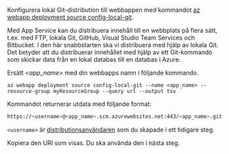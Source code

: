 Konfigurera lokal Git-distribution till webbappen med kommandot [az webapp deployment source config-local-git](/cli/azure/webapp/deployment/source#config-local-git).

Med App Service kan du distribuera innehåll till en webbplats på flera sätt, t.ex. med FTP, lokala Git, GitHub, Visual Studio Team Services och Bitbucket. I den här snabbstarten ska vi distribuera med hjälp av lokala Git. Det betyder att du distribuerar innehållet med hjälp av ett Git-kommando som skickar data från en lokal databas till en databas i Azure. 

Ersätt *\<app_name>* med din webbapps namn i följande kommando.

```azurecli-interactive
az webapp deployment source config-local-git --name <app_name> --resource-group myResourceGroup --query url --output tsv
```

Kommandot returnerar utdata med följande format:

```bash
https://<username>@<app_name>.scm.azurewebsites.net:443/<app_name>.git
```

`<username>` är [distributionsanvändaren](#configure-a-deployment-user) som du skapade i ett tidigare steg.

Kopiera den URI som visas. Du ska använda den i nästa steg.
